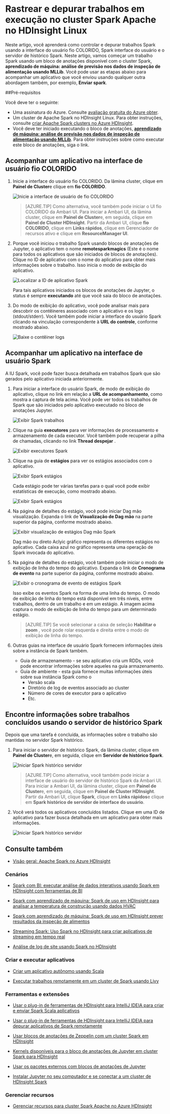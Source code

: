 <properties 
    pageTitle="Rastrear e depurar trabalhos em execução no Apache Spark cluster no HDInsight | Microsoft Azure" 
    description="Usar fio COLORIDO UI, Spark UI e histórico de Spark server para controlar e depurar trabalhos em execução em um cluster de Spark no Azure HDInsight" 
    services="hdinsight" 
    documentationCenter="" 
    authors="nitinme" 
    manager="jhubbard" 
    editor="cgronlun"
    tags="azure-portal"/>

<tags 
    ms.service="hdinsight" 
    ms.workload="big-data" 
    ms.tgt_pltfrm="na" 
    ms.devlang="na" 
    ms.topic="article" 
    ms.date="08/25/2016" 
    ms.author="nitinme"/>

# <a name="track-and-debug-jobs-running-on-apache-spark-cluster-in-hdinsight-linux"></a>Rastrear e depurar trabalhos em execução no cluster Spark Apache no HDInsight Linux

Neste artigo, você aprenderá como controlar e depurar trabalhos Spark usando a interface do usuário fio COLORIDO, Spark interface do usuário e o servidor de histórico Spark. Neste artigo, vamos começar um trabalho Spark usando um bloco de anotações disponível com o cluster Spark, **aprendizado de máquina: análise de previsão nos dados de inspeção de alimentação usando MLLib**. Você pode usar as etapas abaixo para acompanhar um aplicativo que você enviou usando qualquer outra abordagem também, por exemplo, **Enviar spark**.

##<a name="prerequisites"></a>Pré-requisitos

Você deve ter o seguinte:

- Uma assinatura do Azure. Consulte [avaliação gratuita do Azure obter](https://azure.microsoft.com/documentation/videos/get-azure-free-trial-for-testing-hadoop-in-hdinsight/).
- Um cluster de Apache Spark no HDInsight Linux. Para obter instruções, consulte [criar Apache Spark clusters no Azure HDInsight](hdinsight-apache-spark-jupyter-spark-sql.md).
- Você deve ter iniciado executando o bloco de anotações, **[aprendizado de máquina: análise de previsão nos dados de inspeção de alimentação usando MLLib](hdinsight-apache-spark-machine-learning-mllib-ipython.md)**. Para obter instruções sobre como executar este bloco de anotações, siga o link.  

## <a name="track-an-application-in-the-yarn-ui"></a>Acompanhar um aplicativo na interface de usuário fio COLORIDO

1. Inicie a interface do usuário fio COLORIDO. Da lâmina cluster, clique em **Painel de Cluster**e clique em **fio COLORIDO**.

    ![Inicie a interface de usuário de fio COLORIDO](./media/hdinsight-apache-spark-job-debugging/launch-yarn-ui.png)

    >[AZURE.TIP] Como alternativa, você também pode iniciar o UI fio COLORIDO da Ambari UI. Para iniciar a Ambari UI, da lâmina cluster, clique em **Painel de Cluster**e, em seguida, clique em **Painel de Cluster HDInsight**. Partir da Ambari UI, clique **fio COLORIDO**, clique em **Links rápidos**, clique em Gerenciador de recursos ativo e clique em **ResourceManager UI**.  

3. Porque você iniciou o trabalho Spark usando blocos de anotações de Jupyter, o aplicativo tem o nome **remotesparkmagics** (Este é o nome para todos os aplicativos que são iniciados de blocos de anotações). Clique no ID de aplicativo com o nome do aplicativo para obter mais informações sobre o trabalho. Isso inicia o modo de exibição do aplicativo.

    ![Localizar a ID de aplicativo Spark](./media/hdinsight-apache-spark-job-debugging/find-application-id.png)

    Para tais aplicativos iniciados os blocos de anotações de Jupyter, o status é sempre **executando** até que você saia do bloco de anotações.

4. Do modo de exibição do aplicativo, você pode analisar mais para descobrir os contêineres associado com o aplicativo e os logs (stdout/stderr). Você também pode iniciar a interface do usuário Spark clicando na vinculação correspondente à **URL do controle**, conforme mostrado abaixo. 

    ![Baixe o contêiner logs](./media/hdinsight-apache-spark-job-debugging/download-container-logs.png)

## <a name="track-an-application-in-the-spark-ui"></a>Acompanhar um aplicativo na interface de usuário Spark

A IU Spark, você pode fazer busca detalhada em trabalhos Spark que são gerados pelo aplicativo iniciada anteriormente.

1. Para iniciar a interface do usuário Spark, de modo de exibição do aplicativo, clique no link em relação a **URL de acompanhamento**, como mostra a captura de tela acima. Você pode ver todos os trabalhos de Spark que são iniciados pelo aplicativo executado no bloco de anotações Jupyter.

    ![Exibir Spark trabalhos](./media/hdinsight-apache-spark-job-debugging/view-spark-jobs.png)

2. Clique na guia **executores** para ver informações de processamento e armazenamento de cada executor. Você também pode recuperar a pilha de chamadas, clicando no link **Thread despejar** .

    ![Exibir executores Spark](./media/hdinsight-apache-spark-job-debugging/view-spark-executors.png)
 
3. Clique na guia de **estágios** para ver os estágios associados com o aplicativo.

    ![Exibir Spark estágios](./media/hdinsight-apache-spark-job-debugging/view-spark-stages.png)

    Cada estágio pode ter várias tarefas para o qual você pode exibir estatísticas de execução, como mostrado abaixo.

    ![Exibir Spark estágios](./media/hdinsight-apache-spark-job-debugging/view-spark-stages-details.png) 

4. Na página de detalhes do estágio, você pode iniciar Dag mão visualização. Expanda o link de **Visualização de Dag mão** na parte superior da página, conforme mostrado abaixo.

    ![Exibir visualização de estágios Dag mão Spark](./media/hdinsight-apache-spark-job-debugging/view-spark-stages-dag-visualization.png)

    Dag mão ou direto Aclyic gráfico representa os diferentes estágios no aplicativo. Cada caixa azul no gráfico representa uma operação de Spark invocada do aplicativo.

5. Na página de detalhes do estágio, você também pode iniciar o modo de exibição de linha do tempo do aplicativo. Expanda o link de **Cronograma de evento** na parte superior da página, conforme mostrado abaixo.

    ![Exibir o cronograma de evento de estágios Spark](./media/hdinsight-apache-spark-job-debugging/view-spark-stages-event-timeline.png)

    Isso exibe os eventos Spark na forma de uma linha do tempo. O modo de exibição de linha do tempo está disponível em três níveis, entre trabalhos, dentro de um trabalho e em um estágio. A imagem acima captura o modo de exibição de linha do tempo para um determinado estágio.

    >[AZURE.TIP] Se você selecionar a caixa de seleção **Habilitar o zoom** , você pode rolar esquerda e direita entre o modo de exibição de linha do tempo.

6. Outras guias na interface de usuário Spark fornecem informações úteis sobre a instância de Spark também.

    * Guia de armazenamento - se seu aplicativo cria um RDDs, você pode encontrar informações sobre aqueles na guia armazenamento.
    * Guia de ambiente - esta guia fornece muitas informações úteis sobre sua instância Spark como o 
        * Versão scala
        * Diretório de log de eventos associado ao cluster
        * Número de cores de executor para o aplicativo
        * Etc.

## <a name="find-information-about-completed-jobs-using-the-spark-history-server"></a>Encontre informações sobre trabalhos concluídos usando o servidor de histórico Spark

Depois que uma tarefa é concluída, as informações sobre o trabalho são mantidas no servidor Spark histórico.

1. Para iniciar o servidor de histórico Spark, da lâmina cluster, clique em **Painel de Cluster**e, em seguida, clique em **Servidor de histórico Spark**.

    ![Iniciar Spark histórico servidor](./media/hdinsight-apache-spark-job-debugging/launch-spark-history-server.png)

    >[AZURE.TIP] Como alternativa, você também pode iniciar a interface de usuário do servidor de histórico Spark da Ambari UI. Para iniciar a Ambari UI, da lâmina cluster, clique em **Painel de Cluster**e, em seguida, clique em **Painel de Cluster HDInsight**. Partir da Ambari UI, clique **Spark**, clique em **Links rápidos**e clique em **Spark histórico de servidor de interface do usuário**.

2. Você verá todos os aplicativos concluídos listados. Clique em uma ID de aplicativo para fazer busca detalhada em um aplicativo para obter mais informações.

    ![Iniciar Spark histórico servidor](./media/hdinsight-apache-spark-job-debugging/view-completed-applications.png)
    

## <a name="seealso"></a>Consulte também


* [Visão geral: Apache Spark no Azure HDInsight](hdinsight-apache-spark-overview.md)

### <a name="scenarios"></a>Cenários

* [Spark com BI: executar análise de dados interativos usando Spark em HDInsight com ferramentas de BI](hdinsight-apache-spark-use-bi-tools.md)

* [Spark com aprendizado de máquina: Spark de uso em HDInsight para analisar a temperatura de construção usando dados HVAC](hdinsight-apache-spark-ipython-notebook-machine-learning.md)

* [Spark com aprendizado de máquina: Spark de uso em HDInsight prever resultados da inspeção de alimentos](hdinsight-apache-spark-machine-learning-mllib-ipython.md)

* [Streaming Spark: Uso Spark no HDInsight para criar aplicativos de streaming em tempo real](hdinsight-apache-spark-eventhub-streaming.md)

* [Análise de log de site usando Spark no HDInsight](hdinsight-apache-spark-custom-library-website-log-analysis.md)

### <a name="create-and-run-applications"></a>Criar e executar aplicativos

* [Criar um aplicativo autônomo usando Scala](hdinsight-apache-spark-create-standalone-application.md)

* [Executar trabalhos remotamente em um cluster de Spark usando Livy](hdinsight-apache-spark-livy-rest-interface.md)

### <a name="tools-and-extensions"></a>Ferramentas e extensões

* [Usar o plug-in de ferramentas de HDInsight para IntelliJ IDEIA para criar e enviar Spark Scala aplicativos](hdinsight-apache-spark-intellij-tool-plugin.md)

* [Usar o plug-in de ferramentas de HDInsight para IntelliJ IDEIA para depurar aplicativos de Spark remotamente](hdinsight-apache-spark-intellij-tool-plugin-debug-jobs-remotely.md)

* [Usar blocos de anotações de Zeppelin com um cluster Spark em HDInsight](hdinsight-apache-spark-use-zeppelin-notebook.md)

* [Kernels disponíveis para o bloco de anotações de Jupyter em cluster Spark para HDInsight](hdinsight-apache-spark-jupyter-notebook-kernels.md)

* [Usar os pacotes externos com blocos de anotações de Jupyter](hdinsight-apache-spark-jupyter-notebook-use-external-packages.md)

* [Instalar Jupyter no seu computador e se conectar a um cluster de HDInsight Spark](hdinsight-apache-spark-jupyter-notebook-install-locally.md)

### <a name="manage-resources"></a>Gerenciar recursos

* [Gerenciar recursos para cluster Spark Apache no Azure HDInsight](hdinsight-apache-spark-resource-manager.md)
